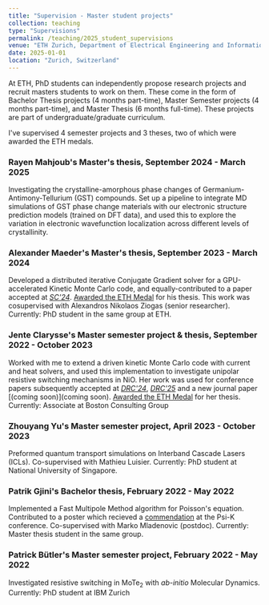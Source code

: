```yaml
---
title: "Supervision - Master student projects"
collection: teaching
type: "Supervisions"
permalink: /teaching/2025_student_supervisions
venue: "ETH Zurich, Department of Electrical Engineering and Information Technology"
date: 2025-01-01
location: "Zurich, Switzerland"
---
```


At ETH, PhD students can independently propose research projects and recruit masters students to work on them. These come in the form of Bachelor Thesis projects (4 months part-time), Master Semester projects (4 months part-time), and Master Thesis (6 months full-time). These projects are part of undergraduate/graduate curriculum. 

I've supervised 4 semester projects and 3 theses, two of which were awarded the ETH medals.

### Rayen Mahjoub's Master's thesis, September 2024 - March 2025

Investigating the crystalline-amorphous phase changes of Germanium-Antimony-Tellurium (GST) compounds. Set up a pipeline to integrate MD simulations of GST phase change materials with our electronic structure prediction models (trained on DFT data), and used this to explore the variation in electronic wavefunction localization across different levels of crystallinity.

### Alexander Maeder's Master's thesis, September 2023 - March 2024

Developed a distributed iterative Conjugate Gradient solver for a GPU-accelerated Kinetic Monte Carlo code, and equally-contributed to a paper accepted at [_SC'24_](https://ieeexplore.ieee.org/abstract/document/10793135). [Awarded the ETH Medal](https://nano-tcad.ee.ethz.ch/news/nano-tcad-news/2024/07/two-master-students-from-the-computational-nanoelectronics-group-won-the-eth-medals.html) for his thesis. This work was cosupervised with Alexandros Nikolaos Ziogas (senior researcher). Currently: PhD student in the same group at ETH. 

### Jente Clarysse's Master semester project & thesis, September 2022 - October 2023

Worked with me to extend a driven kinetic Monte Carlo code with current and heat solvers, and used this implementation to investigate unipolar resistive switching mechanisms in NiO. Her work was used for conference papers subsequently accepted at [_DRC'24_](https://ieeexplore.ieee.org/abstract/document/10605556), [_DRC'25_](add) and a new journal paper [(coming soon)](coming soon). [Awarded the ETH Medal](https://nccr-marvel.ch/news/awards/jente-clarysse-eth-medal-1) for her thesis. Currently: Associate at Boston Consulting Group

### Zhouyang Yu's Master semester project, April 2023 - October 2023

Preformed quantum transport simulations on Interband Cascade Lasers (ICLs). Co-supervised with Mathieu Luisier. Currently: PhD student at National University of Singapore. 

### Patrik Gjini's Bachelor thesis, February 2022 - May 2022

Implemented a Fast Multipole Method algorithm for Poisson's equation. Contributed to a poster which recieved a [commendation](https://www.psik2022.net/poster-award-winners) at the Psi-K conference. Co-supervised with Marko Mladenovic (postdoc). Currently: Master thesis student in the same group.


### Patrick Bütler's Master semester project, February 2022 - May 2022

Investigated resistive switching in MoTe<sub>2</sub> with _ab-initio_ Molecular Dynamics. Currently: PhD student at IBM Zurich

